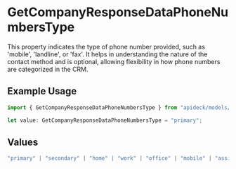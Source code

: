 # GetCompanyResponseDataPhoneNumbersType

This property indicates the type of phone number provided, such as 'mobile', 'landline', or 'fax'. It helps in understanding the nature of the contact method and is optional, allowing flexibility in how phone numbers are categorized in the CRM.

## Example Usage

```typescript
import { GetCompanyResponseDataPhoneNumbersType } from "apideck/models/components";

let value: GetCompanyResponseDataPhoneNumbersType = "primary";
```

## Values

```typescript
"primary" | "secondary" | "home" | "work" | "office" | "mobile" | "assistant" | "fax" | "direct-dial-in" | "personal" | "other"
```
